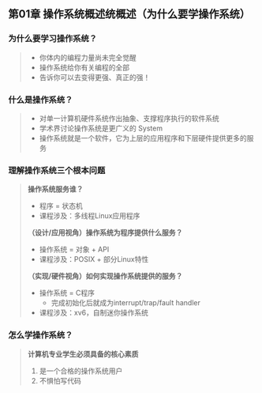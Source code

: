 ## 第01章 操作系统概述统概述（为什么要学操作系统）
### 为什么要学习操作系统？
> - 你体内的编程力量尚未完全觉醒
> - 操作系统给你有关编程的全部
> - 告诉你可以去变得更强、真正的强！


### 什么是操作系统？
> - 对单一计算机硬件系统作出抽象、支撑程序执行的软件系统
> - 学术界讨论操作系统是更广义的 System
> - 操作系统就是一个软件，它为上层的应用程序和下层硬件提供更多的服务


### 理解操作系统三个根本问题
> **操作系统服务谁？**
> - 程序 = 状态机
> - 课程涉及：多线程Linux应用程序
> 
> **（设计/应用视角）操作系统为程序提供什么服务？**
> - 操作系统 = 对象 + API
> - 课程涉及：POSIX + 部分Linux特性
> 
> **（实现/硬件视角）如何实现操作系统提供的服务？**
> - 操作系统 = C程序
>   - 完成初始化后就成为interrupt/trap/fault handler
> - 课程涉及：xv6，自制迷你操作系统


### 怎么学操作系统？
> **计算机专业学生必须具备的核心素质**
> 1. 是一个合格的操作系统用户
> 2. 不惧怕写代码
